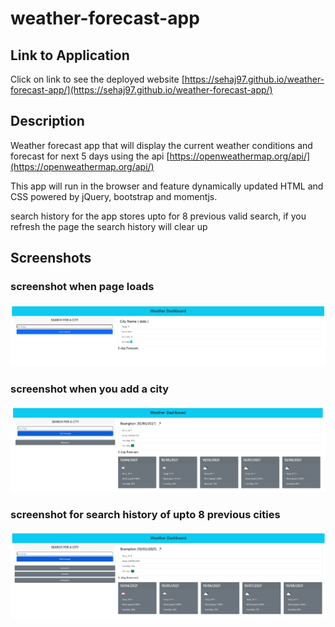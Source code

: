# weather-forecast-app

## Link to Application
Click on link to see the deployed website [https://sehaj97.github.io/weather-forecast-app/](https://sehaj97.github.io/weather-forecast-app/)

## Description
Weather forecast app that will display the current weather conditions and forecast for next 5 days using the api [https://openweathermap.org/api/](https://openweathermap.org/api/)

This app will run in the browser and feature dynamically updated HTML and CSS powered by jQuery, bootstrap and momentjs.

search history for the app stores upto for 8 previous valid search, if you refresh the page the search history will clear up

## Screenshots

### screenshot when page loads
![Screenshot](assets/images/1.PNG)
### screenshot when you add a city
![Screenshot](assets/images/2.PNG)
### screenshot for search history of upto 8 previous cities
![Screenshot](assets/images/3.PNG)